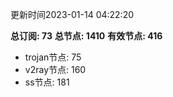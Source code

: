 更新时间2023-01-14 04:22:20

**总订阅: 73**
**总节点: 1410**
**有效节点: 416**
- trojan节点: 75
- v2ray节点: 160
- ss节点: 181
